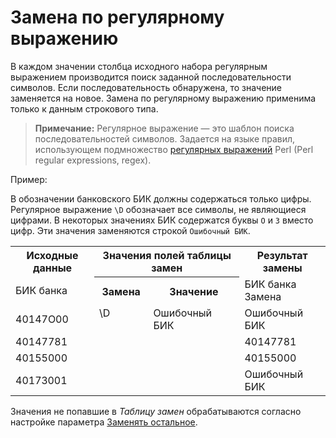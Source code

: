 # Замена по регулярному выражению

В каждом значении столбца исходного набора регулярным выражением производится поиск заданной последовательности символов. Если последовательность обнаружена, то значение заменяется на новое. Замена по регулярному выражению применима только к данным строкового типа.

> **Примечание:** Регулярное выражение — это шаблон поиска последовательностей символов. Задается на языке правил, использующем подмножество [регулярных выражений](https://ru.wikipedia.org/wiki/%D0%A0%D0%B5%D0%B3%D1%83%D0%BB%D1%8F%D1%80%D0%BD%D1%8B%D0%B5_%D0%B2%D1%8B%D1%80%D0%B0%D0%B6%D0%B5%D0%BD%D0%B8%D1%8F) Perl (Perl regular expressions, regex).

Пример:

В обозначении банковского БИК должны содержаться только цифры. Регулярное выражение `\D` обозначает все символы, не являющиеся цифрами. В некоторых значениях БИК содержатся буквы `О` и `З` вместо цифр. Эти значения заменяются строкой `Ошибочный БИК`.

<table>
 <tr><th>Исходные данные</th><th colspan="2">Значения полей таблицы замен</th><th>Результат замены</th></tr>
 <tr><td>БИК банка</td><th>Замена</th><th>Значение</th><td>БИК банка Замена</td></tr>
 <tr><td>40147О00</td><td rowspan="4" valign="top">\D</td><td Rowspan="4" valign="top">Ошибочный БИК</td><td>Ошибочный БИК</td></tr>
 <tr><td>40147781</td><td>40147781</td></tr>
 <tr><td>40155000</td><td>40155000</td></tr>
 <tr><td>4017З001</td><td>Ошибочный БИК</td></tr>
</table>

Значения не попавшие в *Таблицу замен* обрабатываются согласно настройке параметра [Заменять остальное](./other-match.md).